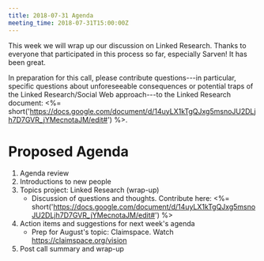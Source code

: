 ```yaml
---
title: 2018-07-31 Agenda
meeting_time: 2018-07-31T15:00:00Z
---
```


This week we will wrap up our discussion on Linked Research. Thanks to everyone
that participated in this process so far, especially Sarven! It has been great.

In preparation for this call, please contribute questions---in particular,
specific questions about unforeseeable consequences or potential traps of the
Linked Research/Social Web approach---to the Linked Research document:  <%=
short('https://docs.google.com/document/d/14uyLX1kTgQJxg5msnoJU2DLjh7D7GVR_jYMecnotaJM/edit#')
%>.

# Proposed Agenda

1. Agenda review
2. Introductions to new people
4. Topics project: Linked Research (wrap-up)
    - Discussion of questions and thoughts. Contribute here: <%=
    short('https://docs.google.com/document/d/14uyLX1kTgQJxg5msnoJU2DLjh7D7GVR_jYMecnotaJM/edit#')
    %>
6. Action items and suggestions for next week's agenda
    - Prep for August's topic: Claimspace. Watch https://claimspace.org/vision
7. Post call summary and wrap-up
